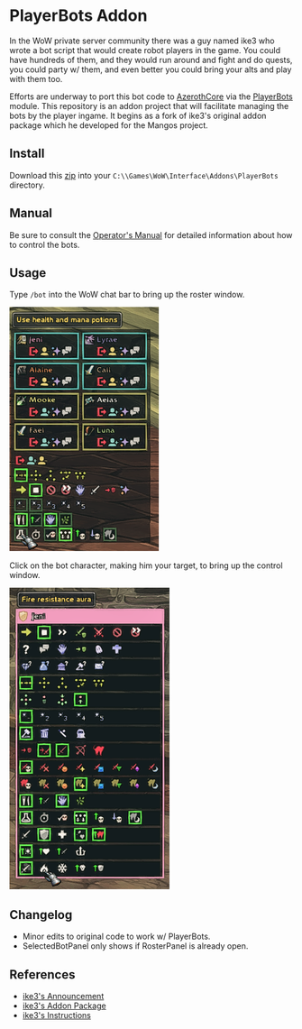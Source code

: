# PlayerBots Addon

In the WoW private server community there was a guy named ike3 who wrote a bot script that would create robot players in the game.  You could have hundreds of them, and they would run around and fight and do quests, you could party w/ them, and even better you could bring your alts and play with them too.

Efforts are underway to port this bot code to [AzerothCore](http://www.azerothcore.org) via the [PlayerBots](https://github.com/ZhengPeiRu21/mod-playerbots) module.  This repository is an addon project that will facilitate managing the bots by the player ingame.  It begins as a fork of ike3's original addon package which he developed for the Mangos project.

## Install

Download this [zip](https://github.com/whipowill/wow-addon-playerbot/archive/master.zip) into your ``C:\\Games\WoW\Interface\Addons\PlayerBots`` directory.

## Manual

Be sure to consult the [Operator's Manual](https://github.com/whipowill/wow-addon-playerbots/blob/master/MANUAL.md) for detailed information about how to control the bots.

## Usage

Type `/bot` into the WoW chat bar to bring up the roster window.

![Screenshot](screenshots/bot_roster.png)

Click on the bot character, making him your target, to bring up the control window.

![Screenshot](screenshots/bot_controls.png)

## Changelog

- Minor edits to original code to work w/ PlayerBots.
- SelectedBotPanel only shows if RosterPanel is already open.

## References

- [ike3's Announcement](https://www.getmangos.eu/forums/topic/5401-ai-playerbot/)
- [ike3's Addon Package](https://github.com/ike3/mangosbot-addon)
- [ike3's Instructions](http://ike3.github.io/mangosbot-docs/)